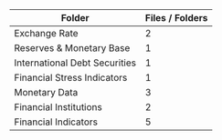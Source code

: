| Folder                        |   Files / Folders |
|-------------------------------|-------------------|
| Exchange Rate                 |                 2 |
| Reserves & Monetary Base      |                 1 |
| International Debt Securities |                 1 |
| Financial Stress Indicators   |                 1 |
| Monetary Data                 |                 3 |
| Financial Institutions        |                 2 |
| Financial Indicators          |                 5 |
